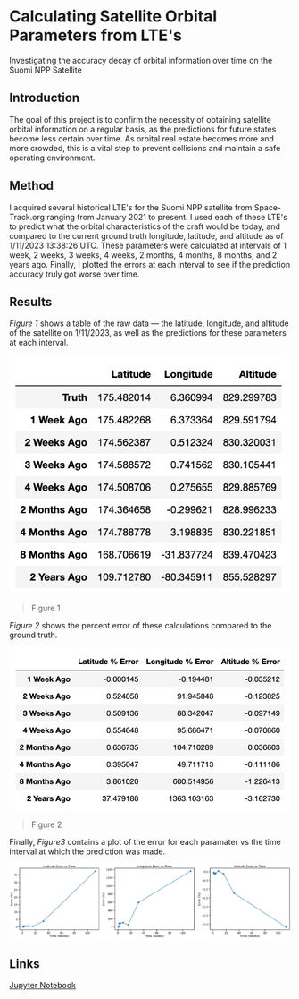 # Calculating Satellite Orbital Parameters from LTE's

Investigating the accuracy decay of orbital information over time on the Suomi NPP Satellite

## **Introduction**

The goal of this project is to confirm the necessity of obtaining satellite orbital information on a regular basis, as the predictions for future states become less certain over time. As orbital real estate becomes more and more crowded, this is a vital step to prevent collisions and maintain a safe operating environment. 


## **Method**

I acquired several historical LTE's for the Suomi NPP satellite from Space-Track.org ranging from January 2021 to present. I used each of these LTE's to predict what the orbital characteristics of the craft would be today, and compared to the current ground truth longitude, latitude, and altitude as of 1/11/2023 13:38:26 UTC. These parameters were calculated at intervals of 1 week, 2 weeks, 3 weeks, 4 weeks, 2 months, 4 months, 8 months, and 2 years ago. Finally, I plotted the errors at each interval to see if the prediction accuracy truly got worse over time.  


## **Results**

*Figure 1* shows a table of the raw data — the latitude, longitude, and altitude of the satellite on 1/11/2023, as well as the predictions for these parameters at each interval.

![](./images/img01.png)

> Figure 1

*Figure 2* shows the percent error of these calculations compared to the ground truth.


![](./images/img02.png)

> Figure 2

Finally, *Figure3* contains a plot of the error for each paramater vs the time interval at which the prediction was made.

![](./images/img03.png)

## **Links**


[Jupyter Notebook](https://github.com/LindstromKyle/Calculating-Satellite-Orbital-Paramaters-from-LTEs/blob/main/Historical_TLEs.ipynb)  





